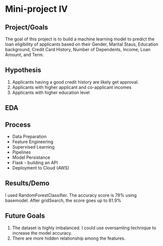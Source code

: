 # Mini-project IV


## Project/Goals
The goal of this project is to build a machine learning model to predict the loan eligibility of applicants based on their Gender, Marital Staus, Education background, Credit Card History, Number of Dependents, Income, Loan Amount, and Term.  


## Hypothesis

1. Applicants having a good credit history are likely get approval.
2. Applicants with higher applicant and co-applicant incomes
3. Applicants with higher education level

## EDA 


## Process
- Data Preparation
- Feature Engineering
- Supervised Learning
- Pipelines
- Model Persistance
- Flask - building an API
- Deployment to Cloud (AWS)


## Results/Demo
I used RandomForestClassifier. 
The accuracy score is 79% using basemodel.
After gridSearch, the score goes up to 81.9%

## Future Goals
1. The dataset is highly imbalanced. I could use oversamling technique to increase the model accuracy.
2. There are more hidden relationship among the features.